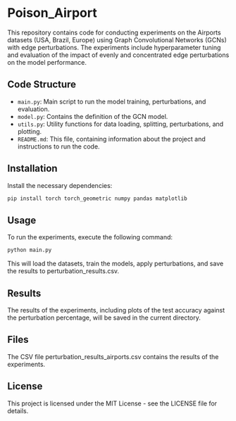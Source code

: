 # Poison_Airport

This repository contains code for conducting experiments on the Airports datasets (USA, Brazil, Europe) using Graph Convolutional Networks (GCNs) with edge perturbations. The experiments include hyperparameter tuning and evaluation of the impact of evenly and concentrated edge perturbations on the model performance.

## Code Structure

- `main.py`: Main script to run the model training, perturbations, and evaluation.
- `model.py`: Contains the definition of the GCN model.
- `utils.py`: Utility functions for data loading, splitting, perturbations, and plotting.
- `README.md`: This file, containing information about the project and instructions to run the code.


## Installation

Install the necessary dependencies:

  ```bash
  pip install torch torch_geometric numpy pandas matplotlib
  ```

## Usage
To run the experiments, execute the following command:

  ```bash
  python main.py
  ```

This will load the datasets, train the models, apply perturbations, and save the results to perturbation_results.csv.


## Results
The results of the experiments, including plots of the test accuracy against the perturbation percentage, will be saved in the current directory.

## Files
The CSV file perturbation_results_airports.csv contains the results of the experiments.

## License
This project is licensed under the MIT License - see the LICENSE file for details.
